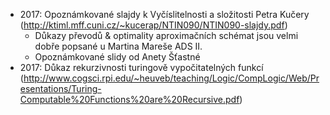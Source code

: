 - 2017: Opoznámkované slajdy k Vyčíslitelnosti a složitosti Petra Kučery (http://ktiml.mff.cuni.cz/~kucerap/NTIN090/NTIN090-slajdy.pdf)
    - Důkazy převodů & optimality aproximačních schémat jsou velmi dobře popsané u Martina Mareše ADS II.
    - Opoznámkované slidy od Anety Šťastné
- 2017: Důkaz rekurzivnosti turingově vypočitatelných funkcí (http://www.cogsci.rpi.edu/~heuveb/teaching/Logic/CompLogic/Web/Presentations/Turing-Computable%20Functions%20are%20Recursive.pdf)